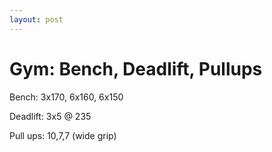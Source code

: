 ```yaml
---
layout: post
---
```


# Gym: Bench, Deadlift, Pullups

Bench: 3x170, 6x160, 6x150

Deadlift: 3x5 @ 235

Pull ups: 10,7,7 (wide grip)
